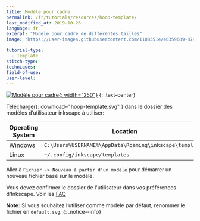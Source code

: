 ```yaml
---
title: Modèle pour cadre
permalink: /fr/tutorials/resources/hoop-template/
last_modified_at: 2019-10-26
language: fr
excerpt: "Modèle pour cadre de différentes tailles"
image: "https://user-images.githubusercontent.com/11083514/40359689-87495ec8-5dbb-11e8-8ef9-80d4fac89d72.png"

tutorial-type:
  - Template
stitch-type: 
techniques:
field-of-use:
user-level: 
---
```

[![Modèle pour cadre](https://user-images.githubusercontent.com/11083514/40359689-87495ec8-5dbb-11e8-8ef9-80d4fac89d72.png){: width="250"}](/assets/images/tutorials/templates/hoop-template.svg)
{: .text-center}

[Télécharger](/assets/images/tutorials/templates/hoop-template.svg){: download="hoop-template.svg" } dans le dossier des modèles d’utilisateur inkscape à utiliser:

Operating System|Location
----|----
Windows|`C:\Users%USERNAME%\AppData\Roaming\inkscape\templates`
Linux|`~/.config/inkscape/templates`

Aller à `Fichier -> Nouveau à partir d'un modèle` pour démarrer un nouveau fichier basé sur le modèle.

Vous devez confirmer le dossier de l'utilisateur dans vos préférences d'Inkscape. Voir les [FAQ](/docs/faq/#i-have-downloaded-and-unzipped-the-latest-release-where-do-i-put-it)

**Note:** Si vous souhaitez l’utiliser comme modèle par défaut, renommer le fichier en `default.svg`.
{: .notice--info}
